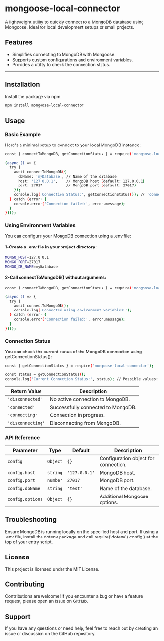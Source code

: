 # mongoose-local-connector

A lightweight utility to quickly connect to a MongoDB database using Mongoose. Ideal for local development setups or small projects.

## Features

- Simplifies connecting to MongoDB with Mongoose.
- Supports custom configurations and environment variables.
- Provides a utility to check the connection status.

---

## Installation

Install the package via npm:

```bash
npm install mongoose-local-connector

```

## Usage

### Basic Example

Here's a minimal setup to connect to your local MongoDB instance:

```bash
const { connectToMongoDB, getConnectionStatus } = require('mongoose-local-connector');

(async () => {
  try {
    await connectToMongoDB({
      dbName: 'myDatabase', // Name of the database
      host: '127.0.0.1',    // MongoDB host (default: 127.0.0.1)
      port: 27017           // MongoDB port (default: 27017)
    });
    console.log('Connection Status:', getConnectionStatus()); // 'connected'
  } catch (error) {
    console.error('Connection failed:', error.message);
  }
})();
```

### Using Environment Variables

You can configure your MongoDB connection using a .env file:

#### 1-Create a .env file in your project directory:

```bash
MONGO_HOST=127.0.0.1
MONGO_PORT=27017
MONGO_DB_NAME=myDatabase
```

#### 2-Call connectToMongoDB() without arguments:

```bash
const { connectToMongoDB, getConnectionStatus } = require('mongoose-local-connector');

(async () => {
  try {
    await connectToMongoDB();
    console.log('Connected using environment variables!');
  } catch (error) {
    console.error('Connection failed:', error.message);
  }
})();
```

### Connection Status

You can check the current status of the MongoDB connection using getConnectionStatus():

```bash
const { getConnectionStatus } = require('mongoose-local-connector');

const status = getConnectionStatus();
console.log('Current Connection Status:', status); // Possible values: 'disconnected', 'connected', 'connecting', 'disconnecting'
```

| Return Value      | Description                        |
| ----------------- | ---------------------------------- |
| `'disconnected'`  | No active connection to MongoDB.   |
| `'connected'`     | Successfully connected to MongoDB. |
| `'connecting'`    | Connection in progress.            |
| `'disconnecting'` | Disconnecting from MongoDB.        |

### API Reference

| Parameter        | Type     | Default       | Description                          |
| ---------------- | -------- | ------------- | ------------------------------------ |
| `config`         | `Object` | `{}`          | Configuration object for connection. |
| `config.host`    | `string` | `'127.0.0.1'` | MongoDB host.                        |
| `config.port`    | `number` | `27017`       | MongoDB port.                        |
| `config.dbName`  | `string` | `'test'`      | Name of the database.                |
| `config.options` | `Object` | `{}`          | Additional Mongoose options.         |

## Troubleshooting

Ensure MongoDB is running locally on the specified host and port.
If using a .env file, install the dotenv package and call require('dotenv').config() at the top of your entry script.

## License

This project is licensed under the MIT License.

## Contributing

Contributions are welcome! If you encounter a bug or have a feature request, please open an issue on GitHub.

## Support

If you have any questions or need help, feel free to reach out by creating an issue or discussion on the GitHub repository.
